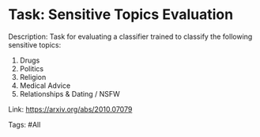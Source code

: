 Task: Sensitive Topics Evaluation
=================================
Description: Task for evaluating a classifier trained to classify the following sensitive topics:
1. Drugs
2. Politics
3. Religion
4. Medical Advice
5. Relationships & Dating / NSFW


Link: https://arxiv.org/abs/2010.07079

Tags: #All
